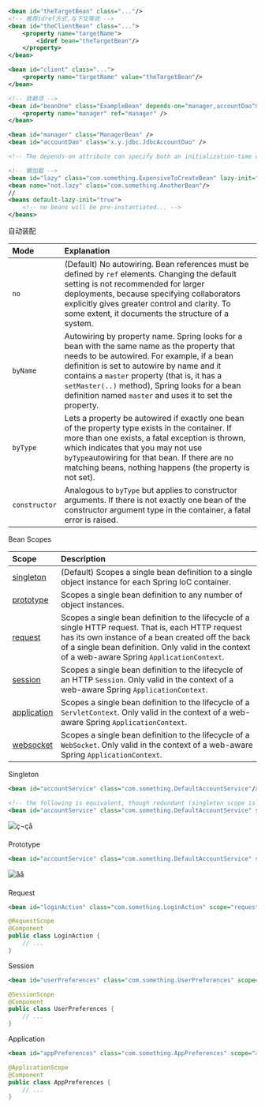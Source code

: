 ```xml
<bean id="theTargetBean" class="..."/>
<!-- 推荐idref方式,与下文等效 -->
<bean id="theClientBean" class="...">
    <property name="targetName">
        <idref bean="theTargetBean"/>
    </property>
</bean>

<bean id="client" class="...">
    <property name="targetName" value="theTargetBean"/>
</bean>

```

```xml
<!-- 依赖项 -->
<bean id="beanOne" class="ExampleBean" depends-on="manager,accountDao">
    <property name="manager" ref="manager" />
</bean>

<bean id="manager" class="ManagerBean" />
<bean id="accountDao" class="x.y.jdbc.JdbcAccountDao" />

<!-- The depends-on attribute can specify both an initialization-time dependency and, in the case of singleton beans only, a corresponding destruction-time dependency. Dependent beans that define a depends-on relationship with a given bean are destroyed first, prior to the given bean itself being destroyed. Thus, depends-on can also control shutdown order. -->
```

```xml
<!-- 懒加载 -->
<bean id="lazy" class="com.something.ExpensiveToCreateBean" lazy-init="true"/>
<bean name="not.lazy" class="com.something.AnotherBean"/>
//
<beans default-lazy-init="true">
    <!-- no beans will be pre-instantiated... -->
</beans>
```

自动装配

| Mode          | Explanation                                                  |
| :------------ | :----------------------------------------------------------- |
| `no`          | (Default) No autowiring. Bean references must be defined by `ref` elements. Changing the default setting is not recommended for larger deployments, because specifying collaborators explicitly gives greater control and clarity. To some extent, it documents the structure of a system. |
| `byName`      | Autowiring by property name. Spring looks for a bean with the same name as the property that needs to be autowired. For example, if a bean definition is set to autowire by name and it contains a `master` property (that is, it has a `setMaster(..)` method), Spring looks for a bean definition named `master` and uses it to set the property. |
| `byType`      | Lets a property be autowired if exactly one bean of the property type exists in the container. If more than one exists, a fatal exception is thrown, which indicates that you may not use `byType`autowiring for that bean. If there are no matching beans, nothing happens (the property is not set). |
| `constructor` | Analogous to `byType` but applies to constructor arguments. If there is not exactly one bean of the constructor argument type in the container, a fatal error is raised. |

Bean Scopes

| Scope                                                        | Description                                                  |
| :----------------------------------------------------------- | :----------------------------------------------------------- |
| [singleton](https://docs.spring.io/spring/docs/5.1.8.RELEASE/spring-framework-reference/core.html#beans-factory-scopes-singleton) | (Default) Scopes a single bean definition to a single object instance for each Spring IoC container. |
| [prototype](https://docs.spring.io/spring/docs/5.1.8.RELEASE/spring-framework-reference/core.html#beans-factory-scopes-prototype) | Scopes a single bean definition to any number of object instances. |
| [request](https://docs.spring.io/spring/docs/5.1.8.RELEASE/spring-framework-reference/core.html#beans-factory-scopes-request) | Scopes a single bean definition to the lifecycle of a single HTTP request. That is, each HTTP request has its own instance of a bean created off the back of a single bean definition. Only valid in the context of a web-aware Spring `ApplicationContext`. |
| [session](https://docs.spring.io/spring/docs/5.1.8.RELEASE/spring-framework-reference/core.html#beans-factory-scopes-session) | Scopes a single bean definition to the lifecycle of an HTTP `Session`. Only valid in the context of a web-aware Spring `ApplicationContext`. |
| [application](https://docs.spring.io/spring/docs/5.1.8.RELEASE/spring-framework-reference/core.html#beans-factory-scopes-application) | Scopes a single bean definition to the lifecycle of a `ServletContext`. Only valid in the context of a web-aware Spring `ApplicationContext`. |
| [websocket](https://docs.spring.io/spring/docs/5.1.8.RELEASE/spring-framework-reference/web.html#websocket-stomp-websocket-scope) | Scopes a single bean definition to the lifecycle of a `WebSocket`. Only valid in the context of a web-aware Spring `ApplicationContext`. |

Singleton

```xml
<bean id="accountService" class="com.something.DefaultAccountService"/>

<!-- the following is equivalent, though redundant (singleton scope is the default) -->
<bean id="accountService" class="com.something.DefaultAccountService" scope="singleton"/>
```

![ç¬çå­](https://docs.spring.io/spring/docs/5.1.8.RELEASE/spring-framework-reference/images/singleton.png)

Prototype

```xml
<bean id="accountService" class="com.something.DefaultAccountService" scope="prototype"/>
```

![åå](https://docs.spring.io/spring/docs/5.1.8.RELEASE/spring-framework-reference/images/prototype.png)

Request

```xml
<bean id="loginAction" class="com.something.LoginAction" scope="request"/>
```

```java
@RequestScope
@Component
public class LoginAction {
    // ...
}
```

Session

```xml
<bean id="userPreferences" class="com.something.UserPreferences" scope="session"/>
```

```java
@SessionScope
@Component
public class UserPreferences {
    // ...
}
```

Application

```xml
<bean id="appPreferences" class="com.something.AppPreferences" scope="application"/>
```

```java
@ApplicationScope
@Component
public class AppPreferences {
    // ...
}
```

